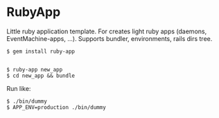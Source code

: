RubyApp
=======

Little ruby application template. For creates light ruby apps (daemons, EventMachine-apps, ...). 
Supports bundler, environments, rails dirs tree.

    $ gem install ruby-app


    $ ruby-app new_app
    $ cd new_app && bundle
    
Run like:

    $ ./bin/dummy
    $ APP_ENV=production ./bin/dummy
    